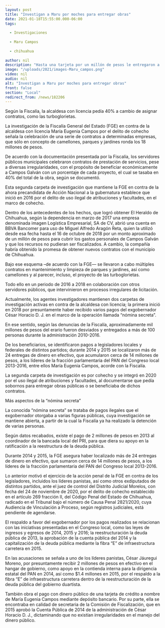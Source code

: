 ```yaml
---
layout: post
title: "Investigan a Maru por moches para entregar obras"
date: 2021-01-18T15:55:00.000-06:00
tags:
  
  - Investigaciones
  
  - Maru Campos
  
  - chihuahua
  
author: nil
description: "Hasta una tarjeta por un millón de pesos le entregaron a nombre de Miguel Alfredo para gastos personales para evitar fiscalización"
image: "/uploads/2021/images-Maru_campos.png"
video: nil
audio: nil
alt: "Investigan a Maru por moches para entregar obras"
front: false
section: "Local"
redirect_from: /news/182206
---
```


Según la Fiscalía, la alcaldesa con licencia pedía 40% a cambio de asignar contratos, como las turboglorietas.

La investigación de la Fiscalía General del Estado (FGE) en contra de la alcaldesa con licencia María Eugenia Campos por el delito de cohecho señala la celebración de una serie de contratos a determinadas empresas, que sólo en concepto de camellones, parques y jardines ronda los 18 millones de pesos.

De acuerdo con la documentación presentada por la Fiscalía, los servidores públicos municipales celebraron contratos de prestación de servicios, pese a diversas irregularidades, con el propósito de beneficiar económicamente a Campos Galván con un porcentaje de cada proyecto, el cual se tasaba en 40% del total de la obra, según se documentó.

Esta segunda carpeta de investigación que mantiene la FGE en contra de la ahora precandidata de Acción Nacional a la gubernatura establece que inició en 2016 por el delito de uso ilegal de atribuciones y facultades, en el marco de cohecho.

Dentro de los antecedentes de los hechos, que logró obtener El Heraldo de Chihuahua, según la dependencia en marzo de 2017 una empresa denominada imagen Logística Empresarial, SA de CV, abrió una cuenta en BBVA Bancomer para uso de Miguel Alfredo Aragón Reta, quien la utilizó desde esa fecha hasta el 16 de octubre de 2018 por un monto aproximado de un millón de pesos para cubrir los gastos personales de Campos Galván y que los recursos no pudieran ser fiscalizados. A cambio, la compañía habría obtenido la promesa de obtener nuevos contratos con el municipio de Chihuahua.

Bajo ese esquema –de acuerdo con la FGE— se llevaron a cabo múltiples contratos en mantenimiento y limpieza de parques y jardines, así como camellones y al parecer, incluso, el proyecto de las turboglorietas.

Todo ello en un periodo de 2016 a 2018 en colaboración con otros servidores públicos, que intervinieron en procesos irregulares de licitación.

Actualmente, los agentes investigadores mantienen dos carpetas de investigación activas en contra de la alcaldesa con licencia; la primera inició en 2018 por presuntamente haber recibido varios pagos del exgobernador César Horacio D. J. en el marco de la operación llamada “nómina secreta”.

En ese sentido, según las denuncias de la Fiscalía, aproximadamente mil millones de pesos del erario fueron desviados y entregados a más de 100 personas durante la administración 2010-2016.

De los beneficiarios, se identificaron pagos a legisladores locales y federales de distintos partidos; durante 2014 y 2015 se localizaron más de 24 entregas de dinero en efectivo, que acumularon cerca de 14 millones de pesos, a los líderes de la fracción parlamentaria del PAN del Congreso local 2013-2016, entre ellos María Eugenia Campos, acorde con la Fiscalía.

La segunda carpeta de investigación es por cohecho y se integró en 2020 por el uso ilegal de atribuciones y facultades, al documentarse que pedía sobornos para entregar obras públicas o se beneficiaba de dichos contratos.

Más aspectos de la “nómina secreta”

La conocida “nómina secreta” se trataba de pagos ilegales que el exgobernador otorgaba a varias figuras públicas, cuya investigación se mantiene abierta, a partir de la cual la Fiscalía ya ha realizado la detención de varias personas.

Según datos recabados, existe el pago de 2 millones de pesos en 2013 al coordinador de la bancada local del PRI, para que diera su apoyo en la ratificación a la reestructura de la deuda pública.

Durante 2014 y 2015, la FGE asegura haber localizado más de 24 entregas de dinero en efectivo, que sumaron cerca de 14 millones de pesos, a los líderes de la fracción parlamentaria del PAN del Congreso local 2013-2016.

Lo anterior motivó el ejercicio de la acción penal de la FGE en contra de los legisladores, incluidos los líderes panistas, así como otros exdiputados de distintos partidos, ante el juez de control del Distrito Judicial Morelos, con fecha del 24 de noviembre de 2020, por el delito de cohecho establecido en el artículo 269 fracción II, del Código Penal del Estado de Chihuahua, radicado en el Tribunal bajo el número de Causa Penal 2821/2020, cuya Audiencia de Vinculación a Proceso, según registros judiciales, está pendiente de agendarse.

El respaldo a favor del exgobernador por los pagos realizados se relacionan con las iniciativas presentadas en el Congreso local, como las leyes de ingresos y egresos de 2014, 2015 y 2016; la reestructuración la deuda pública de 2013, la aprobación de la cuenta pública del 2014 y la capitalización de la deuda pública mediante la fibra “E” de infraestructura carretera en 2015.

En las acusaciones se señala a uno de los líderes panistas, César Jáuregui Moreno, por presuntamente recibir 2 millones de pesos en efectivo en el hangar de gobierno, como apoyo en la contienda interna para la dirigencia estatal del PAN en 2014, así como $1.4 millones en 2015, por el respaldo a la fibra “E” de infraestructura carretera dentro de la reestructuración de la deuda pública del gobierno duartista.

También obra el pago con dinero público de una tarjeta de crédito a nombre de María Eugenia Campos mediante depósito bancario. Por su parte, ella se encontraba en calidad de secretaria de la Comisión de Fiscalización, que en 2015 aprobó la Cuenta Pública de 2014 de la administración de César Horacio D. J., dictaminando que no existían irregularidades en el manejo del dinero público.